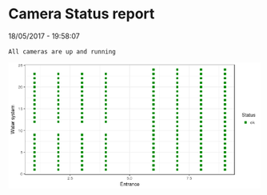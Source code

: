 Camera Status report
================
18/05/2017 - 19:58:07

    All cameras are up and running

![](camreport_files/figure-markdown_github/unnamed-chunk-2-1.png)
